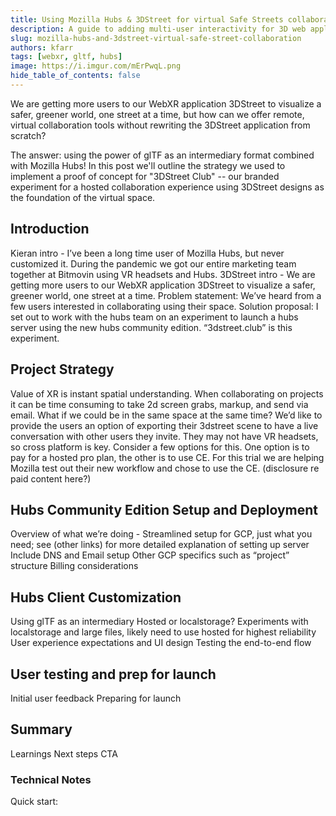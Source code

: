 ```yaml
---
title: Using Mozilla Hubs & 3DStreet for virtual Safe Streets collaboration
description: A guide to adding multi-user interactivity for 3D web applications using glTF files as intermediary.
slug: mozilla-hubs-and-3dstreet-virtual-safe-street-collaboration
authors: kfarr
tags: [webxr, gltf, hubs]
image: https://i.imgur.com/mErPwqL.png
hide_table_of_contents: false
---
```


We are getting more users to our WebXR application 3DStreet to visualize a safer, greener world, one street at a time, but how can we offer remote, virtual collaboration tools without rewriting the 3DStreet application from scratch?

The answer: using the power of glTF as an intermediary format combined with Mozilla Hubs! In this post we'll outline the strategy we used to implement a proof of concept for "3DStreet Club" -- our branded experiment for a hosted collaboration experience using 3DStreet designs as the foundation of the virtual space.

<!-- truncate -->

## Introduction
Kieran intro - I’ve been a long time user of Mozilla Hubs, but never customized it. During the pandemic we got our entire marketing team together at Bitmovin using VR headsets and Hubs.
3DStreet intro - We are getting more users to our WebXR application 3DStreet to visualize a safer, greener world, one street at a time. 
Problem statement: We’ve heard from a few users interested in collaborating using their space.
Solution proposal: I set out to work with the hubs team on an experiment to launch a hubs server using the new hubs community edition. “3dstreet.club” is this experiment.

## Project Strategy
Value of XR is instant spatial understanding. When collaborating on projects it can be time consuming to take 2d screen grabs, markup, and send via email. What if we could be in the same space at the same time?
We’d like to provide the users an option of exporting their 3dstreet scene to have a live conversation with other users they invite. They may not have VR headsets, so cross platform is key.
Consider a few options for this. One option is to pay for a hosted pro plan, the other is to use CE. For this trial we are helping Mozilla test out their new workflow and chose to use the CE. (disclosure re paid content here?)

## Hubs Community Edition Setup and Deployment
Overview of what we’re doing - Streamlined setup for GCP, just what you need; see (other links) for more detailed explanation of setting up server
Include DNS and Email setup
Other GCP specifics such as “project” structure
Billing considerations
## Hubs Client Customization
Using glTF as an intermediary
Hosted or localstorage? Experiments with localstorage and large files, likely need to use hosted for highest reliability
User experience expectations and UI design
Testing the end-to-end flow


## User testing and prep for launch
Initial user feedback
Preparing for launch

## Summary
Learnings
Next steps
CTA

### Technical Notes

Quick start:
